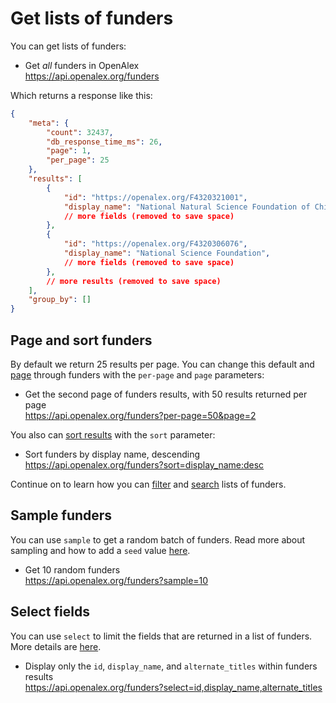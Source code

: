 # Get lists of funders

You can get lists of funders:

*   Get *all* funders in OpenAlex\
    <https://api.openalex.org/funders>

Which returns a response like this:

```json
{
    "meta": {
        "count": 32437,
        "db_response_time_ms": 26,
        "page": 1,
        "per_page": 25
    },
    "results": [
        {
            "id": "https://openalex.org/F4320321001",
            "display_name": "National Natural Science Foundation of China",
            // more fields (removed to save space)
        },
        {
            "id": "https://openalex.org/F4320306076",
            "display_name": "National Science Foundation",
            // more fields (removed to save space)
        },
        // more results (removed to save space)
    ],
    "group_by": []
}
```

## Page and sort funders

By default we return 25 results per page. You can change this default and [page](../../how-to-use-the-api/get-lists-of-entities/paging.md) through funders with the `per-page` and `page` parameters:

*   Get the second page of funders results, with 50 results returned per page\
    <https://api.openalex.org/funders?per-page=50&page=2>

You also can [sort results](../../how-to-use-the-api/get-lists-of-entities/sort-entity-lists.md) with the `sort` parameter:

*   Sort funders by display name, descending\
    <https://api.openalex.org/funders?sort=display_name:desc>

Continue on to learn how you can [filter](filter-funders.md) and [search](search-funders.md) lists of funders.

## Sample funders

You can use `sample` to get a random batch of funders. Read more about sampling and how to add a `seed` value [here](../../how-to-use-the-api/get-lists-of-entities/sample-entity-lists.md).

*   Get 10 random funders\
    <https://api.openalex.org/funders?sample=10>

## Select fields

You can use `select` to limit the fields that are returned in a list of funders. More details are [here](../../how-to-use-the-api/get-lists-of-entities/select-fields.md).

*   Display only the `id`, `display_name`, and `alternate_titles` within funders results\
    <https://api.openalex.org/funders?select=id,display_name,alternate_titles>
